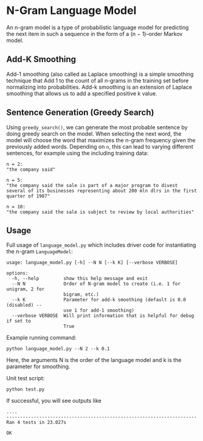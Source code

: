 # N-Gram Language Model

An n-gram model is a type of probabilistic language model for predicting the next item in such a sequence in the form of a (n − 1)–order Markov model.

## Add-K Smoothing
Add-1 smoothing (also called as Laplace smoothing) is a simple smoothing technique that Add 1 to the count of all n-grams in the training set before normalizing into probabilities. Add-k smoothing is an extension of Laplace smoothing that allows us to add a specified positive k value.

## Sentence Generation (Greedy Search)
Using `greedy_search()`, we can generate the most probable sentence by doing greedy search on the model. When selecting the next word, the model will choose the word that maximizes the n-gram frequency given the previously added words. Depending on `n`, this can lead to varying different sentences, for example using the including training data:
```
n = 2:
"the company said"

n = 5:
"the company said the sale is part of a major program to divest several of its businesses representing about 200 mln dlrs in the first quarter of 1987"

n = 10:
"the company said the sale is subject to review by local authorities"
```

## Usage
Full usage of `language_model.py` which includes driver code for instantiating the n-gram `LanguageModel`:
```
usage: language_model.py [-h] --N N [--k K] [--verbose VERBOSE]

options:
  -h, --help         show this help message and exit
  --N N              Order of N-gram model to create (i.e. 1 for unigram, 2 for
                     bigram, etc.)
  --k K              Parameter for add-k smoothing (default is 0.0 (disabled) --
                     use 1 for add-1 smoothing)
  --verbose VERBOSE  Will print information that is helpful for debug if set to
                     True
```

Example running command:
```
python language_model.py --N 2 --k 0.1
```

Here, the arguments N is the order of the language model and k is the parameter for smoothing.


Unit test script:
```
python test.py 
```

If successful, you will see outputs like
```
....
----------------------------------------------------------------------
Ran 4 tests in 23.027s

OK
```

